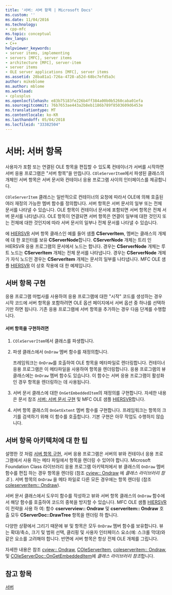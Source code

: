```yaml
---
title: '서버: 서버 항목 | Microsoft Docs'
ms.custom: ''
ms.date: 11/04/2016
ms.technology:
- cpp-mfc
ms.topic: conceptual
dev_langs:
- C++
helpviewer_keywords:
- server items, implementing
- servers [MFC], server items
- architecture [MFC], server-item
- server items
- OLE server applications [MFC], server items
ms.assetid: 28ba81a1-726a-4728-a52d-68bc7efd5a3c
author: mikeblome
ms.author: mblome
ms.workload:
- cplusplus
ms.openlocfilehash: e83b75183fe226b4ff384a00b0b5260caba01efa
ms.sourcegitcommit: 76b7653ae443a2b8eb1186b789f8503609d6453e
ms.translationtype: MT
ms.contentlocale: ko-KR
ms.lasthandoff: 05/04/2018
ms.locfileid: "33382504"
---
```

# <a name="servers-server-items"></a>서버: 서버 항목
사용자가 포함 또는 연결된 OLE 항목을 편집할 수 있도록 컨테이너가 서버를 시작하면 서버 응용 프로그램은 "서버 항목"을 만듭니다. `COleServerItem`에서 파생된 클래스의 개체인 서버 항목은 서버 문서와 컨테이너 응용 프로그램 사이의 인터페이스를 제공합니다.  
  
 `COleServerItem` 클래스는 일반적으로 컨테이너의 요청에 따라서 OLE에 의해 호출된 여러 재정의 가능한 멤버 함수를 정의합니다. 서버 항목은 서버 문서의 일부 또는 전체 문서를 나타낼 수 있습니다. OLE 항목이 컨테이너 문서에 포함되면 서버 항목은 전체 서버 문서를 나타냅니다. OLE 항목이 연결되면 서버 항목은 연결이 일부에 대한 것인지 또는 전체에 대한 것인지에 따라 서버 문서의 일부나 전체 문서를 나타낼 수 있습니다.  
  
 에 [HIERSVR](../visual-cpp-samples.md) 서버 항목 클래스인 예를 들어 샘플 **CServerItem**, 멤버는 클래스의 개체에 대 한 포인터를 보유 **CServerNode**합니다. **CServerNode** 개체는 트리 인 HIERSVR 응용 프로그램의 문서에서 노드는 합니다. 경우는 **CServerNode** 개체는 루트 노드는 **CServerItem** 개체는 전체 문서를 나타냅니다. 경우는 **CServerNode** 개체가 자식 노드인 경우는 **CServerItem** 개체는 문서의 일부를 나타냅니다. MFC OLE 샘플 [HIERSVR](../visual-cpp-samples.md) 이 상호 작용에 대 한 예제입니다.  
  
##  <a name="_core_implementing_server_items"></a> 서버 항목 구현  
 응용 프로그램 마법사를 사용하여 응용 프로그램에 대한 "시작" 코드를 생성하는 경우 시작 코드에 서버 항목을 포함하려면 OLE 옵션 페이지에서 서버 옵션 중 하나를 선택하기만 하면 됩니다. 기존 응용 프로그램에 서버 항목을 추가하는 경우 다음 단계를 수행합니다.  
  
#### <a name="to-implement-a-server-item"></a>서버 항목을 구현하려면  
  
1.  `COleServerItem`에서 클래스를 파생합니다.  
  
2.  파생 클래스에서 `OnDraw` 멤버 함수를 재정의합니다.  
  
     프레임워크는 `OnDraw`를 호출하여 OLE 항목을 메타파일로 렌더링합니다. 컨테이너 응용 프로그램은 이 메타파일을 사용하여 항목을 렌더링합니다. 응용 프로그램의 뷰 클래스에는 `OnDraw` 멤버 함수도 있습니다. 이 함수는 서버 응용 프로그램이 활성화인 경우 항목을 렌더링하는 데 사용됩니다.  
  
3.  서버 문서 클래스에 대한 `OnGetEmbeddedItem`의 재정의를 구현합니다. 자세한 내용은 문서 참조 [서버: 서버 문서 구현](../mfc/servers-implementing-server-documents.md) 및 MFC OLE 샘플 [HIERSVR](../visual-cpp-samples.md)합니다.  
  
4.  서버 항목 클래스의 `OnGetExtent` 멤버 함수를 구현합니다. 프레임워크는 항목의 크기를 검색하기 위해 이 함수를 호출합니다. 기본 구현은 아무 작업도 수행하지 않습니다.  
  
##  <a name="_core_a_tip_for_server.2d.item_architecture"></a> 서버 항목 아키텍처에 대 한 팁  
 설명한 것 처럼 [서버 항목 구현](#_core_implementing_server_items), 서버 응용 프로그램은 서버의 뷰와 컨테이너 응용 프로그램에서 사용 하는 메타 파일에서 항목을 렌더링 수 있어야 합니다. Microsoft Foundation Class 라이브러리 응용 프로그램 아키텍처에서 뷰 클래스의 `OnDraw` 멤버 함수를 편집 하는 경우 항목을 렌더링 (참조 [cview:: Ondraw](../mfc/reference/cview-class.md#ondraw) 에 *클래스 라이브러리 참조* ). 서버 항목의 `OnDraw` 을 메타 파일로 다른 모든 경우에는 항목 렌더링 (참조 [coleserveritem:: Ondraw](../mfc/reference/coleserveritem-class.md#ondraw)).  
  
 서버 문서 클래스에서 도우미 함수를 작성하고 뷰와 서버 항목 클래스의 `OnDraw` 함수에서 해당 함수를 호출하여 코드의 중복을 방지할 수 있습니다. MFC OLE 샘플 [HIERSVR](../visual-cpp-samples.md) 이 전략을 사용 하 여: 함수 **cserverview:: Ondraw** 및 **cserveritem:: Ondraw** 호출 모두 **CServerDoc::DrawTree**  항목을 렌더링 하 합니다.  
  
 다양한 상황에서 그리기 때문에 뷰 및 항목은 모두 `OnDraw` 멤버 함수를 보유합니다. 뷰는 확대/축소, 크기 및 범위 선택, 클리핑 및 사용자 인터페이스 요소(예: 스크롤 막대)와 같은 요소를 고려해야 합니다. 반면에 서버 항목은 항상 전체 OLE 개체를 그립니다.  
  
 자세한 내용은 참조 [cview:: Ondraw](../mfc/reference/cview-class.md#ondraw), [COleServerItem](../mfc/reference/coleserveritem-class.md), [coleserveritem:: Ondraw](../mfc/reference/coleserveritem-class.md#ondraw), 및 [COleServerDoc::OnGetEmbeddedItem](../mfc/reference/coleserverdoc-class.md#ongetembeddeditem)에 *클래스 라이브러리 참조*합니다.  
  
## <a name="see-also"></a>참고 항목  
 [서버](../mfc/servers.md)

